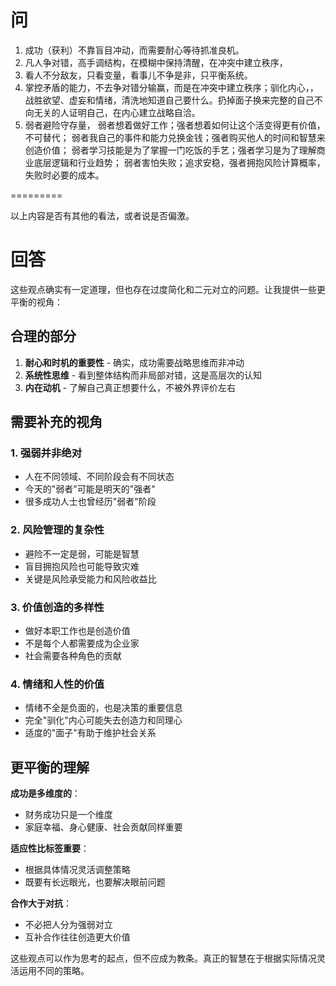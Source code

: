 # 问

1. 成功（获利）不靠盲目冲动，而需要耐心等待抓准良机。
2. 凡人争对错，高手调结构，在模糊中保持清醒，在冲突中建立秩序，
3. 看人不分敌友，只看变量，看事儿不争是非，只平衡系统。
4. 掌控矛盾的能力，不去争对错分输赢，而是在冲突中建立秩序；驯化内心，，战胜欲望、虚妄和情绪，清洗地知道自己要什么。扔掉面子换来完整的自己不向无关的人证明自己，在内心建立战略自洽。
5. 弱者避险守存量，
弱者想着做好工作；强者想着如何让这个活变得更有价值，不可替代；
弱者我自己的事件和能力兑换金钱；强者购买他人的时间和智慧来创造价值；
弱者学习技能是为了掌握一门吃饭的手艺；强者学习是为了理解商业底层逻辑和行业趋势；
弱者害怕失败；追求安稳，强者拥抱风险计算概率，失败时必要的成本。


=========

以上内容是否有其他的看法，或者说是否偏激。

# 回答
这些观点确实有一定道理，但也存在过度简化和二元对立的问题。让我提供一些更平衡的视角：

## 合理的部分

1. **耐心和时机的重要性** - 确实，成功需要战略思维而非冲动
2. **系统性思维** - 看到整体结构而非局部对错，这是高层次的认知
3. **内在动机** - 了解自己真正想要什么，不被外界评价左右

## 需要补充的视角

### 1. **强弱并非绝对**
- 人在不同领域、不同阶段会有不同状态
- 今天的"弱者"可能是明天的"强者"
- 很多成功人士也曾经历"弱者"阶段

### 2. **风险管理的复杂性**
- 避险不一定是弱，可能是智慧
- 盲目拥抱风险也可能导致灾难
- 关键是风险承受能力和风险收益比

### 3. **价值创造的多样性**
- 做好本职工作也是创造价值
- 不是每个人都需要成为企业家
- 社会需要各种角色的贡献

### 4. **情绪和人性的价值**
- 情绪不全是负面的，也是决策的重要信息
- 完全"驯化"内心可能失去创造力和同理心
- 适度的"面子"有助于维护社会关系

## 更平衡的理解

**成功是多维度的**：
- 财务成功只是一个维度
- 家庭幸福、身心健康、社会贡献同样重要

**适应性比标签重要**：
- 根据具体情况灵活调整策略
- 既要有长远眼光，也要解决眼前问题

**合作大于对抗**：
- 不必把人分为强弱对立
- 互补合作往往创造更大价值

这些观点可以作为思考的起点，但不应成为教条。真正的智慧在于根据实际情况灵活运用不同的策略。
